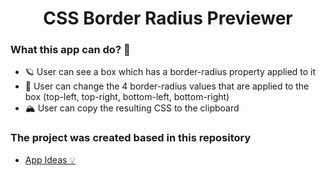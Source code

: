 <h1 align=center>CSS Border Radius Previewer</h1>
<h3>What this app can do? 🤔</h3>

- 🪐 User can see a box which has a border-radius property applied to it
- 🌌 User can change the 4 border-radius values that are applied to the box (top-left, top-right, bottom-left, bottom-right)
- 🏔 User can copy the resulting CSS to the clipboard

<h3>The project was created based in this repository</h3>

- <a href="https://github.com/florinpop17/app-ideas/blob/master/Projects/1-Beginner/Border-Radius-Previewer.md">App Ideas 💡</a>
